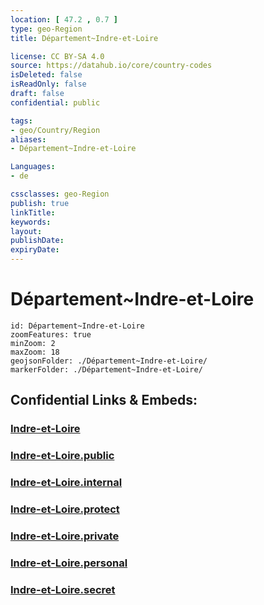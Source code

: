 ```yaml
---
location: [ 47.2 , 0.7 ] 
type: geo-Region
title: Département~Indre-et-Loire

license: CC BY-SA 4.0
source: https://datahub.io/core/country-codes
isDeleted: false
isReadOnly: false
draft: false
confidential: public

tags:
- geo/Country/Region
aliases:
- Département~Indre-et-Loire

Languages:
- de

cssclasses: geo-Region
publish: true
linkTitle: 
keywords: 
layout: 
publishDate: 
expiryDate: 
---
```


# Département~Indre-et-Loire

```leaflet
id: Département~Indre-et-Loire
zoomFeatures: true 
minZoom: 2 
maxZoom: 18
geojsonFolder: ./Département~Indre-et-Loire/
markerFolder: ./Département~Indre-et-Loire/
```


## Confidential Links & Embeds: 

### [Indre-et-Loire](/_Standards/Earth/Continent/Europe/Europe~West/France/regions~France/Val_de_Loire/departments~Val_de_Loire/Indre-et-Loire.md) 

### [Indre-et-Loire.public](/_public/Earth/Continent/Europe/Europe~West/France/regions~France/Val_de_Loire/departments~Val_de_Loire/Indre-et-Loire.public.md) 

### [Indre-et-Loire.internal](/_internal/Earth/Continent/Europe/Europe~West/France/regions~France/Val_de_Loire/departments~Val_de_Loire/Indre-et-Loire.internal.md) 

### [Indre-et-Loire.protect](/_protect/Earth/Continent/Europe/Europe~West/France/regions~France/Val_de_Loire/departments~Val_de_Loire/Indre-et-Loire.protect.md) 

### [Indre-et-Loire.private](/_private/Earth/Continent/Europe/Europe~West/France/regions~France/Val_de_Loire/departments~Val_de_Loire/Indre-et-Loire.private.md) 

### [Indre-et-Loire.personal](/_personal/Earth/Continent/Europe/Europe~West/France/regions~France/Val_de_Loire/departments~Val_de_Loire/Indre-et-Loire.personal.md) 

### [Indre-et-Loire.secret](/_secret/Earth/Continent/Europe/Europe~West/France/regions~France/Val_de_Loire/departments~Val_de_Loire/Indre-et-Loire.secret.md)

